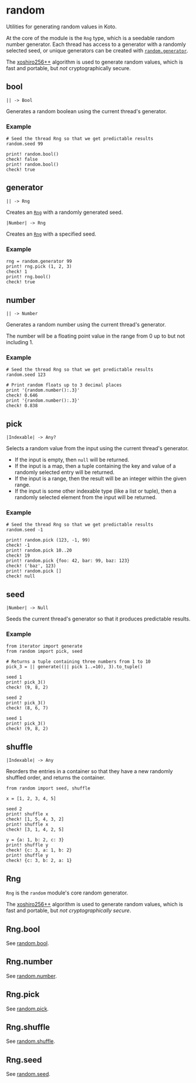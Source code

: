 # random

Utilities for generating random values in Koto.

At the core of the module is the `Rng` type, which is a seedable random
number generator. Each thread has access to a generator with a randomly
selected seed, or unique generators can be created with [`random.generator`](#generator).

The [xoshiro256++][xoshiro] algorithm is used to generate random values,
which is fast and portable, but _not_ cryptographically secure.

## bool

```kototype
|| -> Bool
```

Generates a random boolean using the current thread's generator.

### Example

```koto
# Seed the thread Rng so that we get predictable results
random.seed 99

print! random.bool()
check! false
print! random.bool()
check! true
```

## generator

```kototype
|| -> Rng
```

Creates an [`Rng`](#rng) with a randomly generated seed.

```kototype
|Number| -> Rng
```

Creates an [`Rng`](#rng) with a specified seed.



### Example

```koto
rng = random.generator 99
print! rng.pick (1, 2, 3)
check! 1
print! rng.bool()
check! true
```


## number

```kototype
|| -> Number
```

Generates a random number using the current thread's generator.

The number will be a floating point value in the range from 0 up to but not
including 1.

### Example

```koto
# Seed the thread Rng so that we get predictable results
random.seed 123

# Print random floats up to 3 decimal places
print '{random.number():.3}'
check! 0.646
print '{random.number():.3}'
check! 0.838
```

## pick

```kototype
|Indexable| -> Any?
```

Selects a random value from the input using the current thread's generator.

- If the input is empty, then `null` will be returned.
- If the input is a map, then a tuple containing the key and value of a
  randomly selected entry will be returned.
- If the input is a range, then the result will be an integer within the given
  range.
- If the input is some other indexable type (like a list or tuple),
  then a randomly selected element from the input will be returned.

### Example

```koto
# Seed the thread Rng so that we get predictable results
random.seed -1

print! random.pick (123, -1, 99)
check! -1
print! random.pick 10..20
check! 19
print! random.pick {foo: 42, bar: 99, baz: 123}
check! ('baz', 123)
print! random.pick []
check! null
```

## seed

```kototype
|Number| -> Null
```

Seeds the current thread's generator so that it produces predictable results.

### Example

```koto
from iterator import generate
from random import pick, seed

# Returns a tuple containing three numbers from 1 to 10
pick_3 = || generate((|| pick 1..=10), 3).to_tuple()

seed 1
print! pick_3()
check! (9, 8, 2)

seed 2
print! pick_3()
check! (8, 6, 7)

seed 1
print! pick_3()
check! (9, 8, 2)
```

## shuffle

```kototype
|Indexable| -> Any
```

Reorders the entries in a container so that they have a new randomly shuffled order,
and returns the container.

```koto
from random import seed, shuffle

x = [1, 2, 3, 4, 5]

seed 2
print! shuffle x
check! [1, 5, 4, 3, 2]
print! shuffle x
check! [3, 1, 4, 2, 5]

y = {a: 1, b: 2, c: 3}
print! shuffle y
check! {c: 3, a: 1, b: 2}
print! shuffle y
check! {c: 3, b: 2, a: 1}
```

## Rng

`Rng` is the `random` module's core random generator.

The [xoshiro256++][xoshiro] algorithm is used to generate random values,
which is fast and portable, but _not cryptographically secure_.

## Rng.bool

See [random.bool](#bool).

## Rng.number

See [random.number](#number).

## Rng.pick

See [random.pick](#pick).

## Rng.shuffle

See [random.shuffle](#shuffle).

## Rng.seed

See [random.seed](#seed).

[xoshiro]: https://prng.di.unimi.it
